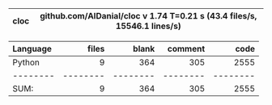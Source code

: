cloc|github.com/AlDanial/cloc v 1.74  T=0.21 s (43.4 files/s, 15546.1 lines/s)
--- | ---

Language|files|blank|comment|code
:-------|-------:|-------:|-------:|-------:
Python|9|364|305|2555
--------|--------|--------|--------|--------
SUM:|9|364|305|2555
